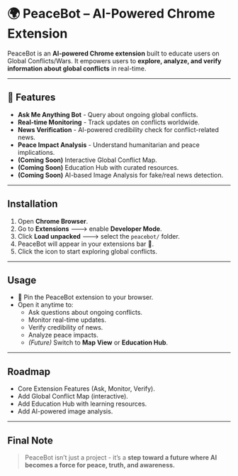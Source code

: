 # 🌍 PeaceBot – AI-Powered Chrome Extension  

PeaceBot is an **AI-powered Chrome extension** built to educate users on Global Conflicts/Wars.
It empowers users to **explore, analyze, and verify information about global conflicts** in real-time.  

---

## 🚀 Features  

- **Ask Me Anything Bot** - Query about ongoing global conflicts.  
- **Real-time Monitoring** - Track updates on conflicts worldwide.  
- **News Verification** - AI-powered credibility check for conflict-related news.  
- **Peace Impact Analysis** - Understand humanitarian and peace implications.  
- **(Coming Soon)** Interactive Global Conflict Map.  
- **(Coming Soon)** Education Hub with curated resources.  
- **(Coming Soon)** AI-based Image Analysis for fake/real news detection.  

---

##  Installation  

1. Open **Chrome Browser**.  
2. Go to **Extensions** ---> enable **Developer Mode**.  
3. Click **Load unpacked** ---> select the `peacebot/` folder.  
4. PeaceBot will appear in your extensions bar 🎉.  
5. Click the icon to start exploring global conflicts.  

---

## Usage  

- 📌 Pin the PeaceBot extension to your browser.  
- Open it anytime to:  
  - Ask questions about ongoing conflicts.  
  - Monitor real-time updates.  
  - Verify credibility of news.  
  - Analyze peace impacts.  
  - *(Future)* Switch to **Map View** or **Education Hub**.  

---

## Roadmap  

- Core Extension Features (Ask, Monitor, Verify).  
- Add Global Conflict Map (interactive).  
- Add Education Hub with learning resources.  
- Add AI-powered image analysis.  

---

## Final Note  

> PeaceBot isn’t just a project - it’s a **step toward a future where AI becomes a force for peace, truth, and awareness.** 
